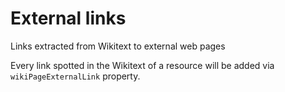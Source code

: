 # External links 
Links extracted from Wikitext to external web pages

Every link spotted in the Wikitext of a resource will be added via  `wikiPageExternalLink` property.